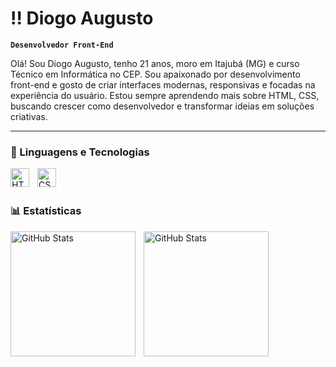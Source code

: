 # ‼ Diogo Augusto

**`Desenvolvedor Front-End`**

Olá! Sou Diogo Augusto, tenho 21 anos, moro em Itajubá (MG) e curso Técnico em Informática no CEP. Sou apaixonado por desenvolvimento front-end e gosto de criar interfaces modernas, responsivas e focadas na experiência do usuário. Estou sempre aprendendo mais sobre HTML, CSS, buscando crescer como desenvolvedor e transformar ideias em soluções criativas.

---

### 🤖 Linguagens e Tecnologias

 <img
   align="left" 
    alt="HTML"
    title="HTML" 
    width="30px" 
    style="padding-right: 10px;" 
  src="https://cdn.jsdelivr.net/gh/devicons/devicon@latest/icons/html5/html5-original.svg" 
 />

 
<img 
 align="left" 
    alt="CSS" 
    title="CSS"
    width="30px" 
    style="padding-right: 10px;" 
src="https://cdn.jsdelivr.net/gh/devicons/devicon@latest/icons/css3/css3-original.svg"
 />

 <br/>
 <br/>

 ### 📊 Estatísticas

<img 
 align="left" 
    alt="GitHub Stats" 
    height="200px" 
    style="padding-right: 10px;" 
src="https://github-readme-stats.vercel.app/api?username=Diogo-1Dev&show_icons=true&theme=highcontrast&include_all_commits=true&locale=pt-br"
 />

  <img 
 align="left" 
    alt="GitHub Stats" 
    height="200px" 
    style="padding-right: 10px;" 
src="https://github-readme-stats.vercel.app/api/top-langs/?username=Diogo-1Dev&theme=highcontrast&Layout=compact&custom_title=Tecnologias&langs_count=9"
 />
